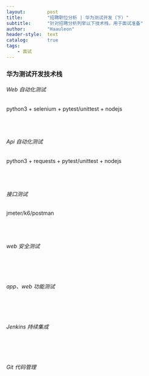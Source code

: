 ```yaml
---
layout:        post
title:         "招聘职位分析 | 华为测试开发（下）"
subtitle:      "针对招聘分析列举以下技术栈，用于面试准备"
author:        "Haauleon"
header-style:  text
catalog:       true
tags:
    - 面试
---
```



### 华为测试开发技术栈
###### Web 自动化测试   
python3 + selenium + pytest/unittest + nodejs     


<br>
<br>

###### Api 自动化测试     
python3 + requests + pytest/unittest + nodejs     


<br>
<br>

###### 接口测试
jmeter/k6/postman      


<br>
<br>

###### web 安全测试    


<br>
<br>

###### app、web 功能测试    


<br>
<br>

###### Jenkins 持续集成


<br>
<br>

###### Git 代码管理